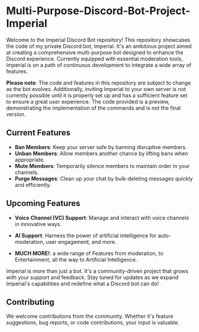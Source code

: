 # Multi-Purpose-Discord-Bot-Project-Imperial

Welcome to the Imperial Discord Bot repository! This repository showcases the code of my private Discord bot, Imperial. It's an ambitious project aimed at creating a comprehensive multi-purpose bot designed to enhance the Discord experience. Currently equipped with essential moderation tools, Imperial is on a path of continuous development to integrate a wide array of features.

**Please note**: The code and features in this repository are subject to change as the bot evolves. Additionally, inviting Imperial to your own server is not currently possible until it is properly set up and has a sufficient feature set to ensure a great user experience. The code provided is a preview, demonstrating the implementation of the commands and is not the final version.


## Current Features
- **Ban Members**: Keep your server safe by banning disruptive members.
- **Unban Members**: Allow members another chance by lifting bans when appropriate.
- **Mute Members**: Temporarily silence members to maintain order in your channels.
- **Purge Messages**: Clean up your chat by bulk-deleting messages quickly and efficiently.

## Upcoming Features
- **Voice Channel (VC) Support**: Manage and interact with voice channels in innovative ways.
- **AI Support**: Harness the power of artificial intelligence for auto-moderation, user engagement, and more.

- **MUCH MORE!**: a wide range of Features from moderation, to Entertainment, all the way to Artificial Intelligence.

Imperial is more than just a bot.
It's a community-driven project that grows with your support and feedback. Stay tuned for updates as we expand Imperial's capabilities and redefine what a Discord bot can do!

## Contributing
We welcome contributions from the community. Whether it's feature suggestions, bug reports, or code contributions, your input is valuable.
